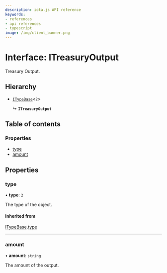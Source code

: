 ```yaml
---
description: iota.js API reference
keywords:
- references
- api references
- typescript
image: /img/client_banner.png
---
```

# Interface: ITreasuryOutput

Treasury Output.

## Hierarchy

- [`ITypeBase`](ITypeBase.md)<``2``\>

  ↳ **`ITreasuryOutput`**

## Table of contents

### Properties

- [type](ITreasuryOutput.md#type)
- [amount](ITreasuryOutput.md#amount)

## Properties

### type

• **type**: ``2``

The type of the object.

#### Inherited from

[ITypeBase](ITypeBase.md).[type](ITypeBase.md#type)

___

### amount

• **amount**: `string`

The amount of the output.
